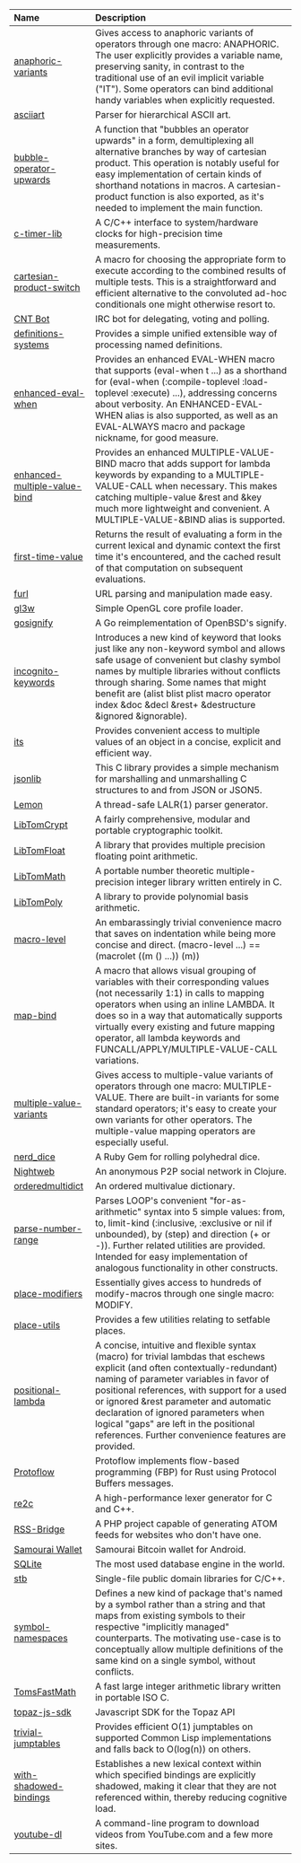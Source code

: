| Name | Description |
| :--- | :---------- |
| [anaphoric-variants](https://www.hexstreamsoft.com/libraries/anaphoric-variants/) | Gives access to anaphoric variants of operators through one macro: ANAPHORIC. The user explicitly provides a variable name, preserving sanity, in contrast to the traditional use of an evil implicit variable ("IT"). Some operators can bind additional handy variables when explicitly requested. |
| [asciiart](https://github.com/frankbraun/asciiart) | Parser for hierarchical ASCII art. |
| [bubble-operator-upwards](https://www.hexstreamsoft.com/libraries/bubble-operator-upwards/) | A function that "bubbles an operator upwards" in a form, demultiplexing all alternative branches by way of cartesian product. This operation is notably useful for easy implementation of certain kinds of shorthand notations in macros. A cartesian-product function is also exported, as it's needed to implement the main function. |
| [c-timer-lib](https://github.com/HighPerLab/c-timer-lib) | A C/C++ interface to system/hardware clocks for high-precision time measurements. |
| [cartesian-product-switch](https://www.hexstreamsoft.com/libraries/cartesian-product-switch/) | A macro for choosing the appropriate form to execute according to the combined results of multiple tests. This is a straightforward and efficient alternative to the convoluted ad-hoc conditionals one might otherwise resort to. |
| [CNT Bot](http://cntbot.org/) | IRC bot for delegating, voting and polling. |
| [definitions-systems](https://www.hexstreamsoft.com/libraries/definitions-systems/) | Provides a simple unified extensible way of processing named definitions. |
| [enhanced-eval-when](https://www.hexstreamsoft.com/libraries/enhanced-eval-when/) | Provides an enhanced EVAL-WHEN macro that supports (eval-when t ...) as a shorthand for (eval-when (:compile-toplevel :load-toplevel :execute) ...), addressing concerns about verbosity. An ENHANCED-EVAL-WHEN alias is also supported, as well as an EVAL-ALWAYS macro and package nickname, for good measure. |
| [enhanced-multiple-value-bind](https://www.hexstreamsoft.com/libraries/enhanced-multiple-value-bind/) | Provides an enhanced MULTIPLE-VALUE-BIND macro that adds support for lambda keywords by expanding to a MULTIPLE-VALUE-CALL when necessary. This makes catching multiple-value &rest and &key much more lightweight and convenient. A MULTIPLE-VALUE-&BIND alias is supported. |
| [first-time-value](https://www.hexstreamsoft.com/libraries/first-time-value/) | Returns the result of evaluating a form in the current lexical and dynamic context the first time it's encountered, and the cached result of that computation on subsequent evaluations. |
| [furl](https://github.com/gruns/furl) | URL parsing and manipulation made easy. |
| [gl3w](https://github.com/skaslev/gl3w) | Simple OpenGL core profile loader. |
| [gosignify](https://github.com/frankbraun/gosignify) | A Go reimplementation of OpenBSD's signify. |
| [incognito-keywords](https://www.hexstreamsoft.com/libraries/incognito-keywords/) | Introduces a new kind of keyword that looks just like any non-keyword symbol and allows safe usage of convenient but clashy symbol names by multiple libraries without conflicts through sharing. Some names that might benefit are (alist blist plist macro operator index &doc &decl &rest+ &destructure &ignored &ignorable). |
| [its](https://www.hexstreamsoft.com/libraries/its/) | Provides convenient access to multiple values of an object in a concise, explicit and efficient way. |
| [jsonlib](https://github.com/WaterJuice/JsonLib) | This C library provides a simple mechanism for marshalling and unmarshalling C structures to and from JSON or JSON5. |
| [Lemon](http://www.hwaci.com/sw/lemon/) | A thread-safe LALR(1) parser generator. |
| [LibTomCrypt](https://www.libtom.net/LibTomCrypt/) | A fairly comprehensive, modular and portable cryptographic toolkit. |
| [LibTomFloat](https://www.libtom.net/LibTomFloat/) | A library that provides multiple precision floating point arithmetic. |
| [LibTomMath](https://www.libtom.net/LibTomMath/) | A portable number theoretic multiple-precision integer library written entirely in C. |
| [LibTomPoly](https://www.libtom.net/LibTomPoly/) | A library to provide polynomial basis arithmetic. |
| [macro-level](https://www.hexstreamsoft.com/libraries/macro-level/) | An embarassingly trivial convenience macro that saves on indentation while being more concise and direct. (macro-level ...) == (macrolet ((m () ...)) (m)) |
| [map-bind](https://www.hexstreamsoft.com/libraries/map-bind/) | A macro that allows visual grouping of variables with their corresponding values (not necessarily 1:1) in calls to mapping operators when using an inline LAMBDA. It does so in a way that automatically supports virtually every existing and future mapping operator, all lambda keywords and FUNCALL/APPLY/MULTIPLE-VALUE-CALL variations. |
| [multiple-value-variants](https://www.hexstreamsoft.com/libraries/multiple-value-variants/) | Gives access to multiple-value variants of operators through one macro: MULTIPLE-VALUE. There are built-in variants for some standard operators; it's easy to create your own variants for other operators. The multiple-value mapping operators are especially useful. |
| [nerd_dice](https://github.com/statelesscode/nerd_dice) | A Ruby Gem for rolling polyhedral dice. |
| [Nightweb](https://sekao.net/nightweb/) | An anonymous P2P social network in Clojure. |
| [orderedmultidict](https://github.com/gruns/orderedmultidict) | An ordered multivalue dictionary. |
| [parse-number-range](https://www.hexstreamsoft.com/libraries/parse-number-range/) | Parses LOOP's convenient "for-as-arithmetic" syntax into 5 simple values: from, to, limit-kind (:inclusive, :exclusive or nil if unbounded), by (step) and direction (+ or -)). Further related utilities are provided. Intended for easy implementation of analogous functionality in other constructs. |
| [place-modifiers](https://www.hexstreamsoft.com/libraries/place-modifiers/) | Essentially gives access to hundreds of modify-macros through one single macro: MODIFY. |
| [place-utils](https://www.hexstreamsoft.com/libraries/place-utils/) | Provides a few utilities relating to setfable places. |
| [positional-lambda](https://www.hexstreamsoft.com/libraries/positional-lambda/) | A concise, intuitive and flexible syntax (macro) for trivial lambdas that eschews explicit (and often contextually-redundant) naming of parameter variables in favor of positional references, with support for a used or ignored &rest parameter and automatic declaration of ignored parameters when logical "gaps" are left in the positional references. Further convenience features are provided. |
| [Protoflow](https://protoflow.rs) | Protoflow implements flow-based programming (FBP) for Rust using Protocol Buffers messages. |
| [re2c](http://re2c.org/) | A high-performance lexer generator for C and C++. |
| [RSS-Bridge](https://github.com/RSS-Bridge) | A PHP project capable of generating ATOM feeds for websites who don't have one. |
| [Samourai Wallet](https://github.com/Samourai-Wallet) | Samourai Bitcoin wallet for Android. |
| [SQLite](https://sqlite.org) | The most used database engine in the world. |
| [stb](https://github.com/nothings/stb) | Single-file public domain libraries for C/C++. |
| [symbol-namespaces](https://www.hexstreamsoft.com/libraries/symbol-namespaces/) | Defines a new kind of package that's named by a symbol rather than a string and that maps from existing symbols to their respective "implicitly managed" counterparts. The motivating use-case is to conceptually allow multiple definitions of the same kind on a single symbol, without conflicts. |
| [TomsFastMath](https://www.libtom.net/TomsFastMath/) | A fast large integer arithmetic library written in portable ISO C. |
| [topaz-js-sdk](https://topaz.io) | Javascript SDK for the Topaz API |
| [trivial-jumptables](https://www.hexstreamsoft.com/libraries/trivial-jumptables/) | Provides efficient O(1) jumptables on supported Common Lisp implementations and falls back to O(log(n)) on others. |
| [with-shadowed-bindings](https://www.hexstreamsoft.com/libraries/with-shadowed-bindings/) | Establishes a new lexical context within which specified bindings are explicitly shadowed, making it clear that they are not referenced within, thereby reducing cognitive load. |
| [youtube-dl](https://rg3.github.io/youtube-dl/) | A command-line program to download videos from YouTube.com and a few more sites. |
